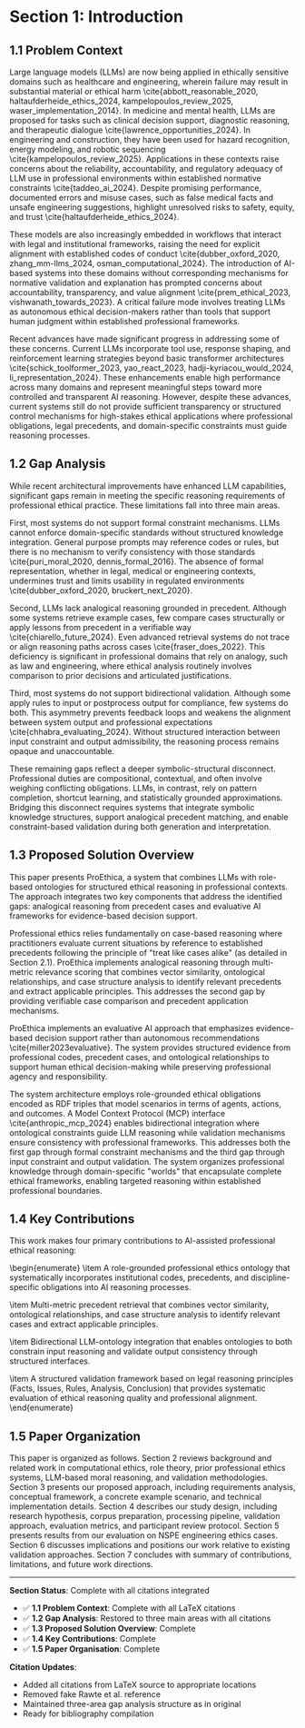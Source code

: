 # Section 1: Introduction

## 1.1 Problem Context

Large language models (LLMs) are now being applied in ethically sensitive domains such as healthcare and engineering, wherein failure may result in substantial material or ethical harm \cite{abbott_reasonable_2020, haltaufderheide_ethics_2024, kampelopoulos_review_2025, waser_implementation_2014}. In medicine and mental health, LLMs are proposed for tasks such as clinical decision support, diagnostic reasoning, and therapeutic dialogue \cite{lawrence_opportunities_2024}. In engineering and construction, they have been used for hazard recognition, energy modeling, and robotic sequencing \cite{kampelopoulos_review_2025}. Applications in these contexts raise concerns about the reliability, accountability, and regulatory adequacy of LLM use in professional environments within established normative constraints \cite{taddeo_ai_2024}. Despite promising performance, documented errors and misuse cases, such as false medical facts and unsafe engineering suggestions, highlight unresolved risks to safety, equity, and trust \cite{haltaufderheide_ethics_2024}.

These models are also increasingly embedded in workflows that interact with legal and institutional frameworks, raising the need for explicit alignment with established codes of conduct \cite{dubber_oxford_2020, zhang_mm-llms_2024, osman_computational_2024}. The introduction of AI-based systems into these domains without corresponding mechanisms for normative validation and explanation has prompted concerns about accountability, transparency, and value alignment \cite{prem_ethical_2023, vishwanath_towards_2023}. A critical failure mode involves treating LLMs as autonomous ethical decision-makers rather than tools that support human judgment within established professional frameworks.

Recent advances have made significant progress in addressing some of these concerns. Current LLMs incorporate tool use, response shaping, and reinforcement learning strategies beyond basic transformer architectures \cite{schick_toolformer_2023, yao_react_2023, hadji-kyriacou_would_2024, li_representation_2024}. These enhancements enable high performance across many domains and represent meaningful steps toward more controlled and transparent AI reasoning. However, despite these advances, current systems still do not provide sufficient transparency or structured control mechanisms for high-stakes ethical applications where professional obligations, legal precedents, and domain-specific constraints must guide reasoning processes.

## 1.2 Gap Analysis

While recent architectural improvements have enhanced LLM capabilities, significant gaps remain in meeting the specific reasoning requirements of professional ethical practice. These limitations fall into three main areas.

First, most systems do not support formal constraint mechanisms. LLMs cannot enforce domain-specific standards without structured knowledge integration. General purpose prompts may reference codes or rules, but there is no mechanism to verify consistency with those standards \cite{puri_moral_2020, dennis_formal_2016}. The absence of formal representation, whether in legal, medical or engineering contexts, undermines trust and limits usability in regulated environments \cite{dubber_oxford_2020, bruckert_next_2020}.

Second, LLMs lack analogical reasoning grounded in precedent. Although some systems retrieve example cases, few compare cases structurally or apply lessons from precedent in a verifiable way \cite{chiarello_future_2024}. Even advanced retrieval systems do not trace or align reasoning paths across cases \cite{fraser_does_2022}. This deficiency is significant in professional domains that rely on analogy, such as law and engineering, where ethical analysis routinely involves comparison to prior decisions and articulated justifications.

Third, most systems do not support bidirectional validation. Although some apply rules to input or postprocess output for compliance, few systems do both. This asymmetry prevents feedback loops and weakens the alignment between system output and professional expectations \cite{chhabra_evaluating_2024}. Without structured interaction between input constraint and output admissibility, the reasoning process remains opaque and unaccountable.

These remaining gaps reflect a deeper symbolic-structural disconnect. Professional duties are compositional, contextual, and often involve weighing conflicting obligations. LLMs, in contrast, rely on pattern completion, shortcut learning, and statistically grounded approximations. Bridging this disconnect requires systems that integrate symbolic knowledge structures, support analogical precedent matching, and enable constraint-based validation during both generation and interpretation.

## 1.3 Proposed Solution Overview

This paper presents ProEthica, a system that combines LLMs with role-based ontologies for structured ethical reasoning in professional contexts. The approach integrates two key components that address the identified gaps: analogical reasoning from precedent cases and evaluative AI frameworks for evidence-based decision support.

Professional ethics relies fundamentally on case-based reasoning where practitioners evaluate current situations by reference to established precedents following the principle of "treat like cases alike" (as detailed in Section 2.1). ProEthica implements analogical reasoning through multi-metric relevance scoring that combines vector similarity, ontological relationships, and case structure analysis to identify relevant precedents and extract applicable principles. This addresses the second gap by providing verifiable case comparison and precedent application mechanisms.

ProEthica implements an evaluative AI approach that emphasizes evidence-based decision support rather than autonomous recommendations \cite{miller2023evaluative}. The system provides structured evidence from professional codes, precedent cases, and ontological relationships to support human ethical decision-making while preserving professional agency and responsibility.

The system architecture employs role-grounded ethical obligations encoded as RDF triples that model scenarios in terms of agents, actions, and outcomes. A Model Context Protocol (MCP) interface \cite{anthropic_mcp_2024} enables bidirectional integration where ontological constraints guide LLM reasoning while validation mechanisms ensure consistency with professional frameworks. This addresses both the first gap through formal constraint mechanisms and the third gap through input constraint and output validation. The system organizes professional knowledge through domain-specific "worlds" that encapsulate complete ethical frameworks, enabling targeted reasoning within established professional boundaries.

## 1.4 Key Contributions

This work makes four primary contributions to AI-assisted professional ethical reasoning:

\begin{enumerate}
\item A role-grounded professional ethics ontology that systematically incorporates institutional codes, precedents, and discipline-specific obligations into AI reasoning processes.

\item Multi-metric precedent retrieval that combines vector similarity, ontological relationships, and case structure analysis to identify relevant cases and extract applicable principles.

\item Bidirectional LLM-ontology integration that enables ontologies to both constrain input reasoning and validate output consistency through structured interfaces.

\item A structured validation framework based on legal reasoning principles (Facts, Issues, Rules, Analysis, Conclusion) that provides systematic evaluation of ethical reasoning quality and professional alignment.
\end{enumerate}

## 1.5 Paper Organization

This paper is organized as follows. Section 2 reviews background and related work in computational ethics, role theory, prior professional ethics systems, LLM-based moral reasoning, and validation methodologies. Section 3 presents our proposed approach, including requirements analysis, conceptual framework, a concrete example scenario, and technical implementation details. Section 4 describes our study design, including research hypothesis, corpus preparation, processing pipeline, validation approach, evaluation metrics, and participant review protocol. Section 5 presents results from our evaluation on NSPE engineering ethics cases. Section 6 discusses implications and positions our work relative to existing validation approaches. Section 7 concludes with summary of contributions, limitations, and future work directions.

---

**Section Status**: Complete with all citations integrated
- ✅ **1.1 Problem Context**: Complete with all LaTeX citations
- ✅ **1.2 Gap Analysis**: Restored to three main areas with all citations  
- ✅ **1.3 Proposed Solution Overview**: Complete
- ✅ **1.4 Key Contributions**: Complete
- ✅ **1.5 Paper Organisation**: Complete

**Citation Updates**: 
- Added all citations from LaTeX source to appropriate locations
- Removed fake Rawte et al. reference
- Maintained three-area gap analysis structure as in original
- Ready for bibliography compilation